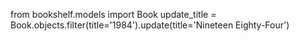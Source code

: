from bookshelf.models import Book
update_title = Book.objects.filter(title='1984').update(title='Nineteen Eighty-Four')